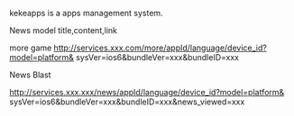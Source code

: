kekeapps is a apps management system.

News model
 title,content,link

more game
http://services.xxx.com/more/appId/language/device_id?model=platform&
sysVer=ios6&bundleVer=xxx&bundleID=xxx

News Blast

http://services.xxx.xxx/news/appId/language/device_id?model=platform&
sysVer=ios6&bundleVer=xxx&bundleID=xxx&news_viewed=xxx